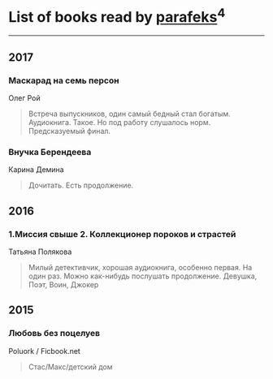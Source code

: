 # List of books read by [parafeks](http://vk.com/id16366623)<sup>4</sup>
---

## 2017

### Маскарад на семь персон
Олег Рой
> Встреча выпускников, один самый бедный стал богатым. Аудиокнига. Такое. Но под работу слушалось норм. Предсказуемый финал.


### Внучка Берендеева
Карина Демина
> Дочитать. Есть продолжение.



## 2016

### 1.Миссия свыше 2. Коллекционер пороков и страстей
Татьяна Полякова
> Милый детективчик, хорошая аудиокнига, особенно первая. На один раз. Можно как-нибудь послушать продолжение. Девушка, Поэт, Воин, Джокер



## 2015

### Любовь без поцелуев
Poluork / Ficbook.net
> Стас/Макс/детский дом



